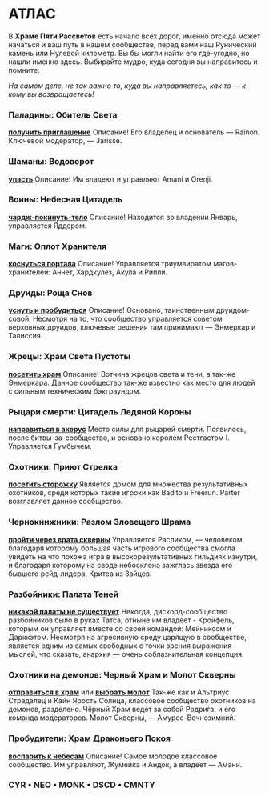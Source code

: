 # АТЛАС

В **Храме Пяти Рассветов**  есть начало всех дорог, именно отсюда может начаться и ваш путь в нашем сообществе, перед вами наш Рунический камень или Нулевой километр. Вы бы могли найти его где-угодно, но нашли именно здесь. Выбирайте мудро, куда сегодня вы направитесь и помните:

*На самом деле, не так важно то, куда вы направляетесь, как то — к кому вы возвращаетесь!*

### Паладины: Обитель Света

[**получить приглашение**](https://discord.gg/yAhvHbM)
Описание!
Его владелец и основатель — Rainon. Ключевой модератор, — Jarisse.

### Шаманы: Водоворот

[**упасть**](https://discord.gg/8Bag6kT)
Описание! Им владеют и управляют Amani и Orenji.

### Воины: Небесная Цитадель

[**чардж-покинуть-тело**](https://discord.gg/xmcWP5b)
Описание! Находится во владении Январь, управляется Яддером.

### Маги: Оплот Хранителя

[**коснуться портала**](https://discord.gg/bSwXsKG)
Описание! Управляется триумвиратом магов-хранителей: Аннет, Хардкулез, Акула и Рипли.

### Друиды: Роща Снов

[**уснуть и пробудиться**](https://discord.gg/5uPBe28)
Описание! Основано, таинственным друидом-совой. Несмотря на то, что сообщество управляется советом верховных друидов, ключевые решения там принимают — Энмеркар и Талиссия.

### Жрецы: Храм Света Пустоты

[**посетить храм**](https://discord.gg/G8zUnFxEs4)
Описание! Вотчина жрецов света и тени, а так-же Энмеркара. Данное сообщество так-же известно как место для людей с сильным техническим бэкграундом.

### Рыцари смерти: Цитадель Ледяной Короны

[**направиться в акерус**](https://discord.gg/QktwJdq)
Место силы для рыцарей смерти. Появилось, после битвы-за-сообщество, и основано королем Рестгастом I. Управляется Гумбычем.

### Охотники: Приют Стрелка

[**посетить сторожку**](https://discord.gg/gjvNbyj)
Является домом для множества результативных охотников, среди которых такие игроки как Badito и Freerun. Parter возглавляет данное сообщество.

### Чернокнижники: Разлом Зловещего Шрама

[**пройти через врата скверны**](https://discord.gg/tnfqRE4GZ9)
Управляется Расликом, — человеком, благодаря которому большая часть игрового сообщества смогла увидеть на что похожа игра в высокорезультативных гильдиях изнутри, и благодаря которому на своде небосклона зажглась звезда его бывшего рейд-лидера, Критса из Зайцев.

### Разбойники: Палата Теней

[**никакой палаты не существует**](https://discord.gg/GfcqXR5)
Некогда, дискорд-сообщество разбойников было в руках Татса, отныне им владеет - Кройфель, которым он управляет вместе со своей командой: Мейниксом и Дарккэтом. Несмотря на агресивную среду царящую в сообществе, является одним из самых свободных с точки зрения выражения мыслей, что сказать, анархия — очень соблазнительная концепция.

### Охотники на демонов: Черный Храм и Молот Скверны

[**отправиться в храм**](https://discord.gg/434y7Nh) или [**выбрать молот**](https://discord.gg/hQbyRwZugV)
Так-же как и Альтриус Страдалец и Кайн Ярость Солнца, классовое сообщество охотников на демонов, разделено.
Чёрный Храм ведет за собой Родрига, и его команда модераторов. Молот Скверны, — Амурес-Вечнозимний.

### Пробудители: Храм Драконьего Покоя

[**воспарить к небесам**](https://discord.gg/5yMyjh9SG7)
Описание! Самое молодое классовое сообщество. Им управляют, Жумейка и Андок, а владеет — Амани.

### CYR • NEO • MONK • DSCD • CMNTY